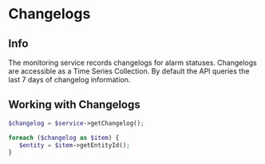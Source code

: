 # Changelogs

## Info

The monitoring service records changelogs for alarm statuses. Changelogs are accessible as a Time Series Collection. By default the API queries the last 7 days of changelog information.

## Working with Changelogs
```php
$changelog = $service->getChangelog();

foreach ($changelog as $item) {
   $entity = $item->getEntityId();
}
```